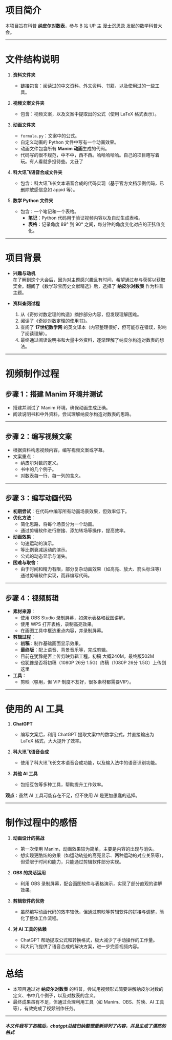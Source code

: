 # 项目简介

本项目旨在科普 **纳皮尔对数表**，参与 B 站 UP 主 [漫士沉思录](https://space.bilibili.com/266765166) 发起的数学科普大会。

---

# 文件结构说明

1. **资料文件夹**  
   - [链接](./资料/链接.md)包含：阅读过的中文资料、外文资料、书籍，以及使用过的一些工具。

2. **视频文案文件夹**  
   - 包含：视频文案，以及文案中提取出的公式（使用 LaTeX 格式表示）。

3. **动画文件夹**  
   - `formula.py`：文案中的公式。  
   - 自定义动画的 Python 文件中写有一个动画效果。  
   - 动画文件包含所有 **Manim 动画**生成的代码。
   - 代码写的很不规范，中不中，西不西。哈哈哈哈哈。自己的项目瞎写着玩。有人看就多担待些。太丑了


4. **科大讯飞语音合成文件夹**  
   - 包含：科大讯飞长文本语音合成的代码实现（基于官方文档示例代码，已删除敏感信息如 appid 等）。

5. **数学 Python 文件夹**  
   - 包含：一个笔记和一个表格。  
     - **笔记**：Python 代码用于验证视频内容以及自动生成表格。  
     - **表格**：记录角度 89° 到 90° 之间，每分钟的角度变化对应的正弦值变化。

---

# 项目背景

- **兴趣与动机**  
  在了解到这个大会后，因为对主题感兴趣且有时间，希望通过参与获奖以获取奖金。翻阅了《数学珍宝历史文献精选》后，选择了 **纳皮尔对数表** 作为科普主题。  

- **资料查阅过程**  
  1. 从《奇妙对数定理的构造》摘抄部分内容，但发现理解困难。  
  2. 阅读了《奇妙对数定理的使用书》。  
  3. 查阅了 **17世纪数学网** 的英文译本（内容整理很好，但可能存在错误，影响了阅读理解）。  
  4. 最终通过阅读说明书和大量中外资料，逐渐理解了纳皮尔构造对数表的想法。

---

# 视频制作过程

## **步骤 1：搭建 Manim 环境并测试**
- 搭建并测试了 Manim 环境，确保动画生成正确。
- 阅读说明书和中外资料，尝试理解纳皮尔构造对数表的思路。

---

## **步骤 2：编写视频文案**
- 根据资料构思视频内容，编写视频文案或字幕。
- 文案重点：
  - 纳皮尔对数的定义。
  - 书中的几个例子。
  - 对数表每一行、每一列的含义。

---

## **步骤 3：编写动画代码**
- **初期尝试**：在代码中编写所有动画场景效果，但效率低下。  
- **优化方法**：  
  - 简化思路，将每个场景分为一个动画。  
  - 通过剪辑软件进行拼接、添加转场等操作，提高效率。  
- **动画效果**：  
  - 匀速运动的演示。  
  - 等比例衰减运动的演示。  
  - 公式的动态显示与消失。  
- **困难与取舍**：  
  - 由于时间和精力有限，部分复杂动画效果（如高亮、放大、箭头标注等）通过剪辑软件实现，而非编写代码。  

---

## **步骤 4：视频剪辑**
- **素材来源**：
  - 使用 OBS Studio 录制屏幕，如演示表格和截图讲解。  
  - 使用 WPS 打开表格，录制高亮效果。  
  - 在画图工具中框选重点内容，并录制屏幕。  
- **剪辑过程**：  
  - **初稿**：制作基础画面显示效果。  
  - **最终版**：配上语音、背景音乐等，完成剪辑。
  - 目前在犹豫是否上传剪映剪辑工程。初稿 大概240M，最终版502M
  - 也犹豫是否将初稿（1080P 26分 1.5G）终稿（1080P 26分 1.5G）上传到这里  
- **工具**：  
  - 剪映（够用，但 VIP 制度不友好，很多素材都需要VIP）。  

---

# 使用的 AI 工具

1. **ChatGPT**  
   - 编写文案后，利用 ChatGPT 提取文案中的数学公式，并直接输出为 LaTeX 格式，大大提升了效率。

2. **科大讯飞语音合成**  
   - 使用了科大讯飞长文本语音合成功能，以及输入法中的语音识别功能。

3. **其他 AI 工具**  
   - 包括豆包等多种工具，帮助提升工作效率。

**观点**：虽然 AI 工具可能存在不足，但不使用 AI 是更加愚蠢的选择。

---

# 制作过程中的感悟

1. **动画设计的挑战**  
   - 第一次使用 Manim，动画效果较为简单，主要是内容的出现与消失。  
   - 想实现更酷炫的效果（如运动轨迹的高亮显示、两种运动的对应关系等），但受限于时间和能力，只能通过剪辑软件部分实现。

2. **OBS 的灵活运用**  
   - 利用 OBS 录制屏幕，配合画图软件与表格演示，实现了部分直观的讲解效果。

3. **剪辑软件的优势**  
   - 虽然编写动画代码的效率较低，但通过剪映等剪辑软件的拼接与调整，简化了整体工作流程。

4. **对 AI 工具的依赖**  
   - ChatGPT 帮助提取公式和转换格式，极大减少了手动操作的工作量。  
   - 科大讯飞提供了语音合成的解决方案，进一步完善视频内容。

---

# 总结

- 本项目通过对 **纳皮尔对数表** 的科普，尝试用视频形式简要讲解纳皮尔对数的定义、书中几个例子，以及对数表的含义。  
- 最终成果虽有不足，但通过合理利用工具（如 Manim、OBS、剪映、AI 工具等），有效完成了视频制作任务。

---
##### 本文件我写了初稿后，chatgpt总结归纳整理重新排列了内容，并且生成了漂亮的格式